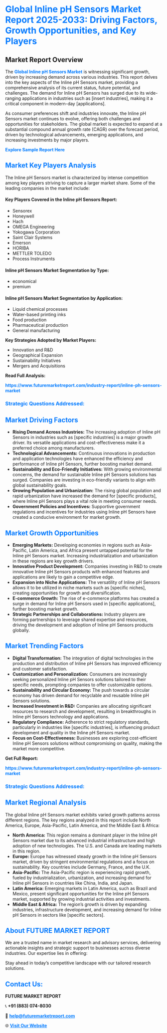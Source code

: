 <h1 style="color: #007BFF;">Global Inline pH Sensors Market Report 2025-2033: Driving Factors, Growth Opportunities, and Key Players</h1>

<section id="overview">
<h2>Market Report Overview</h2>
<p>The <a href="https://www.futuremarketreport.com/industry-report/inline-ph-sensors-market" style="color: #007BFF; text-decoration: none;"><strong>Global Inline pH Sensors Market</strong></a> is witnessing significant growth, driven by increasing demand across various industries. This report delves into the key aspects of the Inline pH Sensors market, providing a comprehensive analysis of its current status, future potential, and challenges. The demand for Inline pH Sensors has surged due to its wide-ranging applications in industries such as [insert industries], making it a critical component in modern-day [applications].</p>
<p>As consumer preferences shift and industries innovate, the Inline pH Sensors market continues to evolve, offering both challenges and opportunities for stakeholders. The global market is expected to expand at a substantial compound annual growth rate (CAGR) over the forecast period, driven by technological advancements, emerging applications, and increasing investments by major players.</p>
</section>

<section id="overview">
<p><a href="https://www.futuremarketreport.com/request-sample/reportId=81345" style="color: #007BFF; text-decoration: none;"><strong>Explore Sample Report Here</strong></a></p>
</section>

<section id="key-players">
<h2 style="color: #007BFF;">Market Key Players Analysis</h2>
<p>The Inline pH Sensors market is characterized by intense competition among key players striving to capture a larger market share. Some of the leading companies in the market include:</p>
<h4>Key Players Covered in the Inline pH Sensors Report:</h4>
<ul><li>Sensorex</li><li>Honeywell</li><li>Hach</li><li>OMEGA Engineering</li><li>Yokogawa Corporation</li><li>Saint Clair Systems</li><li>Emerson</li><li>HORIBA</li><li>METTLER TOLEDO</li><li>Process Instruments</li></ul>
<h4>Inline pH Sensors Market Segmentation by Type:</h4>
<ul><li>economical</li><li>premium</li></ul>

<h4>Inline pH Sensors Market Segmentation by Application:</h4>
<ul><li>Liquid chemical processes</li><li>Water-based printing inks</li><li>Food production</li><li>Pharmaceutical production</li><li>General manufacturing</li></ul>
<p><strong>Key Strategies Adopted by Market Players:</strong></p>
<ul>
<li>Innovation and R&D</li>
<li>Geographical Expansion</li>
<li>Sustainability Initiatives</li>
<li>Mergers and Acquisitions</li>
</ul>
</section>

<section>
<p><strong>Read Full Analysis: </strong></p><a href="https://www.futuremarketreport.com/industry-report/inline-ph-sensors-market" style="color: #007BFF; text-decoration: none;"><strong>https://www.futuremarketreport.com/industry-report/inline-ph-sensors-market</strong></a>
<h3 style="color: #007BFF;">Strategic Questions Addressed:</h3>
</section>

<section id="driving-factors">
<h2 style="color: #007BFF;">Market Driving Factors</h2>
<ul>
<li><strong>Rising Demand Across Industries:</strong> The increasing adoption of Inline pH Sensors in industries such as [specific industries] is a major growth driver. Its versatile applications and cost-effectiveness make it a preferred choice among manufacturers.</li>
<li><strong>Technological Advancements:</strong> Continuous innovations in production and application technologies have enhanced the efficiency and performance of Inline pH Sensors, further boosting market demand.</li>
<li><strong>Sustainability and Eco-Friendly Initiatives:</strong> With growing environmental concerns, the demand for sustainable Inline pH Sensors solutions has surged. Companies are investing in eco-friendly variants to align with global sustainability goals.</li>
<li><strong>Growing Population and Urbanization:</strong> The rising global population and rapid urbanization have increased the demand for [specific products], where Inline pH Sensors plays a vital role in meeting consumer needs.</li>
<li><strong>Government Policies and Incentives:</strong> Supportive government regulations and incentives for industries using Inline pH Sensors have created a conducive environment for market growth.</li>
</ul>
</section>

<section id="growth-opportunities">
<h2 style="color: #007BFF;">Market Growth Opportunities</h2>
<ul>
<li><strong>Emerging Markets:</strong> Developing economies in regions such as Asia-Pacific, Latin America, and Africa present untapped potential for the Inline pH Sensors market. Increasing industrialization and urbanization in these regions are key growth drivers.</li>
<li><strong>Innovative Product Development:</strong> Companies investing in R&D to create innovative Inline pH Sensors products with enhanced features and applications are likely to gain a competitive edge.</li>
<li><strong>Expansion into Niche Applications:</strong> The versatility of Inline pH Sensors allows it to be utilized in niche markets such as [specific niches], creating opportunities for growth and diversification.</li>
<li><strong>E-commerce Growth:</strong> The rise of e-commerce platforms has created a surge in demand for Inline pH Sensors used in [specific applications], further boosting market growth.</li>
<li><strong>Strategic Partnerships and Collaborations:</strong> Industry players are forming partnerships to leverage shared expertise and resources, driving the development and adoption of Inline pH Sensors products globally.</li>
</ul>
</section>

<section id="trending-factors">
<h2 style="color: #007BFF;">Market Trending Factors</h2>
<ul>
<li><strong>Digital Transformation:</strong> The integration of digital technologies in the production and distribution of Inline pH Sensors has improved efficiency and customer satisfaction.</li>
<li><strong>Customization and Personalization:</strong> Consumers are increasingly seeking personalized Inline pH Sensors solutions tailored to their specific needs, prompting companies to offer customizable options.</li>
<li><strong>Sustainability and Circular Economy:</strong> The push towards a circular economy has driven demand for recyclable and reusable Inline pH Sensors solutions.</li>
<li><strong>Increased Investment in R&D:</strong> Companies are allocating significant resources to research and development, resulting in breakthroughs in Inline pH Sensors technology and applications.</li>
<li><strong>Regulatory Compliance:</strong> Adherence to strict regulatory standards, particularly in industries like [specific industries], is influencing product development and quality in the Inline pH Sensors market.</li>
<li><strong>Focus on Cost-Effectiveness:</strong> Businesses are exploring cost-efficient Inline pH Sensors solutions without compromising on quality, making the market more competitive.</li>
</ul>
</section>

<section>
<p><strong>Get Full Report: </strong></p><a href="https://www.futuremarketreport.com/industry-report/inline-ph-sensors-market" style="color: #007BFF; text-decoration: none;"><strong>https://www.futuremarketreport.com/industry-report/inline-ph-sensors-market</strong></a>
<h3 style="color: #007BFF;">Strategic Questions Addressed:</h3>
</section>


<section id="regional-analysis">
<h2 style="color: #007BFF;">Market Regional Analysis</h2>
<p>The global Inline pH Sensors market exhibits varied growth patterns across different regions. The key regions analyzed in this report include North America, Europe, Asia-Pacific, Latin America, and the Middle East & Africa:</p>
<ul>
<li><strong>North America:</strong> This region remains a dominant player in the Inline pH Sensors market due to its advanced industrial infrastructure and high adoption of new technologies. The U.S. and Canada are leading markets in this region.</li>
<li><strong>Europe:</strong> Europe has witnessed steady growth in the Inline pH Sensors market, driven by stringent environmental regulations and a focus on sustainability. Key countries include Germany, France, and the U.K.</li>
<li><strong>Asia-Pacific:</strong> The Asia-Pacific region is experiencing rapid growth, fueled by industrialization, urbanization, and increasing demand for Inline pH Sensors in countries like China, India, and Japan.</li>
<li><strong>Latin America:</strong> Emerging markets in Latin America, such as Brazil and Mexico, present significant opportunities for the Inline pH Sensors market, supported by growing industrial activities and investments.</li>
<li><strong>Middle East & Africa:</strong> The region’s growth is driven by expanding industries, infrastructure development, and increasing demand for Inline pH Sensors in sectors like [specific sectors].</li>
</ul>
</section>

<footer>
<h2 style="color: #007BFF;">About FUTURE MARKET REPORT</h2>
<p>We are a trusted name in market research and advisory services, delivering actionable insights and strategic support to businesses across diverse industries. Our expertise lies in offering:</p>

<p>Stay ahead in today’s competitive landscape with our tailored research solutions.</p>

<h2 style="color: #007BFF;">Contact Us:</h2>
<p><strong>FUTURE MARKET REPORT</strong></p>
<p>📞 <strong>+91 (883) 074-8030</strong></p>
<p>📧 <strong><a href="mailto:help@futuremarketreport.com" style="color: #007BFF;">help@futuremarketreport.com</a></strong></p>
<p>🌐 <strong><a href="https://www.futuremarketreport.com/" style="color: #007BFF;">Visit Our Website</a></strong></p>
</footer>